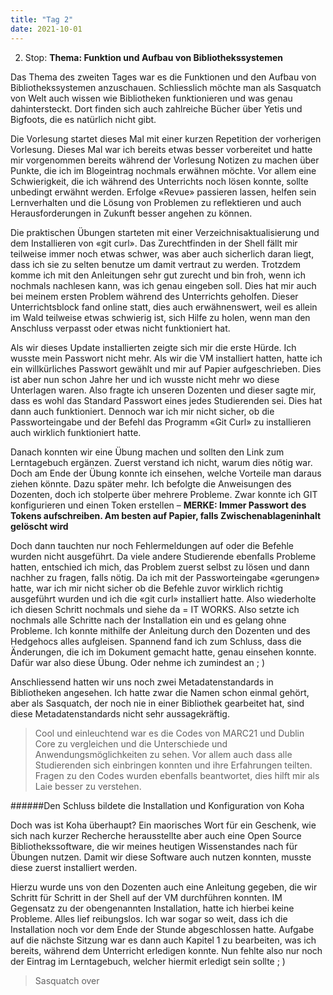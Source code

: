 ```yaml
---
title: "Tag 2"
date: 2021-10-01
---
```


 2. Stop:
**Thema: Funktion und Aufbau von Bibliothekssystemen**

Das Thema des zweiten Tages war es die Funktionen und den Aufbau von Bibliothekssystemen anzuschauen. Schliesslich möchte man als Sasquatch von Welt auch wissen wie Bibliotheken funktionieren und was genau dahintersteckt. Dort finden sich auch zahlreiche Bücher über Yetis und Bigfoots, die es natürlich nicht gibt.

Die Vorlesung startet dieses Mal mit einer kurzen Repetition der vorherigen Vorlesung. Dieses Mal war ich bereits etwas besser vorbereitet und hatte mir vorgenommen bereits während der Vorlesung Notizen zu machen über Punkte, die ich im Blogeintrag nochmals erwähnen möchte. Vor allem eine Schwierigkeit, die ich während des Unterrichts noch lösen konnte, sollte unbedingt erwähnt werden. Erfolge «Revue» passieren lassen, helfen sein Lernverhalten und die Lösung von Problemen zu reflektieren und auch Herausforderungen in Zukunft besser angehen zu können.

Die praktischen Übungen starteten mit einer Verzeichnisaktualisierung und dem Installieren von «git curl». Das Zurechtfinden in der Shell fällt mir teilweise immer noch etwas schwer, was aber auch sicherlich daran liegt, dass ich sie zu selten benutze um damit vertraut zu werden. Trotzdem komme ich mit den Anleitungen sehr gut zurecht und bin froh, wenn ich nochmals nachlesen kann, was ich genau eingeben soll. Dies hat mir auch bei meinem ersten Problem während des Unterrichts geholfen. Dieser Unterrichtsblock fand online statt, dies auch erwähnenswert, weil es allein im Wald teilweise etwas schwierig ist, sich Hilfe zu holen, wenn man den Anschluss verpasst oder etwas nicht funktioniert hat. 

Als wir dieses Update installierten zeigte sich mir die erste Hürde. Ich wusste mein Passwort nicht mehr. Als wir die VM installiert hatten, hatte ich ein willkürliches Passwort gewählt und mir auf Papier aufgeschrieben. Dies ist aber nun schon Jahre her und ich wusste nicht mehr wo diese Unterlagen waren. Also fragte ich unseren Dozenten und dieser sagte mir, dass es wohl das Standard Passwort eines jedes Studierenden sei. Dies hat dann auch funktioniert. Dennoch war ich mir nicht sicher, ob die Passworteingabe und der Befehl das Programm «Git Curl» zu installieren auch wirklich funktioniert hatte. 

Danach konnten wir eine Übung machen und sollten den Link zum Lerntagebuch ergänzen. Zuerst verstand ich nicht, warum dies nötig war. Doch am Ende der Übung konnte ich einsehen, welche Vorteile man daraus ziehen könnte. Dazu später mehr.
Ich befolgte die Anweisungen des Dozenten, doch ich stolperte über mehrere Probleme. Zwar konnte ich GIT konfigurieren und einen Token erstellen – **MERKE: Immer Passwort des Tokens aufschreiben. Am besten auf Papier, falls Zwischenablageninhalt gelöscht wird** 

Doch dann tauchten nur noch Fehlermeldungen auf oder die Befehle wurden nicht ausgeführt. Da viele andere Studierende ebenfalls Probleme hatten, entschied ich mich, das Problem zuerst selbst zu lösen und dann nachher zu fragen, falls nötig. Da ich mit der Passworteingabe «gerungen» hatte, war ich mir nicht sicher ob die Befehle zuvor wirklich richtig ausgeführt wurden und ich die «git curl» installiert hatte. Also wiederholte ich diesen Schritt nochmals und siehe da = IT WORKS. Also setzte ich nochmals alle Schritte nach der Installation ein und es gelang ohne Probleme. Ich konnte mithilfe der Anleitung durch den Dozenten und des Hedgehocs alles aufgleisen. Spannend fand ich zum Schluss, dass die Änderungen, die ich im Dokument gemacht hatte, genau einsehen konnte. Dafür war also diese Übung. Oder nehme ich zumindest an ; )

Anschliessend hatten wir uns noch zwei Metadatenstandards in Bibliotheken angesehen. Ich hatte zwar die Namen schon einmal gehört, aber als Sasquatch, der noch nie in einer Bibliothek gearbeitet hat, sind diese Metadatenstandards nicht sehr aussagekräftig. 
>Cool und einleuchtend war es die Codes von MARC21 und Dublin Core zu vergleichen und die Unterschiede und Anwendungsmöglichkeiten zu sehen. Vor allem auch dass alle Studierenden sich einbringen konnten und ihre Erfahrungen teilten. Fragen zu den Codes wurden ebenfalls beantwortet, dies hilft mir als Laie besser zu verstehen.


######Den Schluss bildete die Installation und Konfiguration von Koha

Doch was ist Koha überhaupt? Ein maorisches Wort für ein Geschenk, wie sich nach kurzer Recherche herausstellte aber auch eine Open Source Bibliothekssoftware, die wir meines heutigen Wissenstandes nach für Übungen nutzen. Damit wir diese Software auch nutzen konnten, musste diese zuerst installiert werden. 

Hierzu wurde uns von den Dozenten auch eine Anleitung gegeben, die wir Schritt für Schritt in der Shell auf der VM durchführen konnten. IM Gegensatz zu der obengenannten Installation, hatte ich hierbei keine Probleme. Alles lief reibungslos. Ich war sogar so weit, dass ich die Installation noch vor dem Ende der Stunde abgeschlossen hatte.
Aufgabe auf die nächste Sitzung war es dann auch Kapitel 1 zu bearbeiten, was ich bereits, während dem Unterricht erledigen konnte. Nun fehlte also nur noch der Eintrag im Lerntagebuch, welcher hiermit erledigt sein sollte ; )

>Sasquatch over



